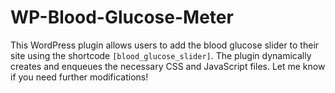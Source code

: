 # WP-Blood-Glucose-Meter
This WordPress plugin allows users to add the blood glucose slider to their site using the shortcode `[blood_glucose_slider]`. The plugin dynamically creates and enqueues the necessary CSS and JavaScript files. Let me know if you need further modifications!
